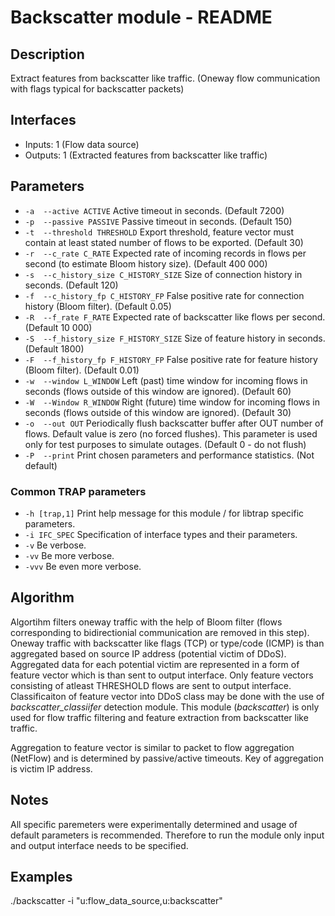 # Backscatter module - README

## Description
Extract features from backscatter like traffic. (Oneway flow communication with flags typical for backscatter packets)

## Interfaces
- Inputs: 1 (Flow data source)
- Outputs: 1 (Extracted features from backscatter like traffic)

## Parameters
-  `-a  --active ACTIVE`           Active timeout in seconds. (Default 7200)
-  `-p  --passive PASSIVE`          Passive timeout in seconds. (Default 150)
-  `-t  --threshold THRESHOLD`       Export threshold, feature vector must contain at least stated number of flows to be exported. (Default 30)
-  `-r  --c_rate C_RATE`           Expected rate of incoming records in flows per second (to estimate Bloom history size). (Default 400 000)
-  `-s  --c_history_size C_HISTORY_SIZE`   Size of connection history in seconds. (Default 120)
-  `-f  --c_history_fp C_HISTORY_FP`      False positive rate for connection history (Bloom filter). (Default 0.05)
-  `-R  --f_rate F_RATE`          Expected rate of backscatter like flows per second. (Default 10 000)
-  `-S  --f_history_size F_HISTORY_SIZE`  Size of feature history in seconds. (Default 1800)
-  `-F  --f_history_fp F_HISTORY_FP`      False positive rate for feature history (Bloom filter). (Default 0.01) 
-  `-w  --window L_WINDOW`           Left (past) time window for incoming flows in seconds (flows outside of this window are ignored). (Default 60)
-  `-W  --Window R_WINDOW`           Right (future) time window for incoming flows in seconds (flows outside of this window are ignored). (Default 30)
-  `-o  --out OUT`              Periodically flush backscatter buffer after OUT number of flows. Default value is zero (no forced flushes). This parameter is used only for test purposes to simulate outages. (Default 0 - do not flush)
- `-P  --print`                     Print chosen parameters and performance statistics. (Not default)

### Common TRAP parameters
- `-h [trap,1]`      Print help message for this module / for libtrap specific parameters.
- `-i IFC_SPEC`      Specification of interface types and their parameters.
- `-v`               Be verbose.
- `-vv`              Be more verbose.
- `-vvv`             Be even more verbose.

## Algorithm
Algortihm filters oneway traffic with the help of Bloom filter (flows corresponding to bidirectionial communication are removed in this step). Oneway traffic with backscatter like flags (TCP) or type/code (ICMP) is than aggregated based on source IP address (potential victim of DDoS). Aggregated data for each potential victim are represented in a form of feature vector which is than sent to output interface. Only feature vectors consisting of atleast THRESHOLD flows are sent to output interface. Classificaiton of feature vector into DDoS class may be done with the use of *backscatter_classiifer* detection module. This  module (*backscatter*) is only used for flow traffic filtering and feature extraction from backscatter like traffic.

Aggregation to feature vector is similar to packet to flow aggregation (NetFlow) and is determined by passive/active timeouts. Key of aggregation is victim IP address. 

## Notes
All specific paremeters were experimentally determined and usage of default parameters is recommended.  Therefore to run the module only input and output interface needs to be specified.

## Examples

./backscatter -i "u:flow_data_source,u:backscatter"



